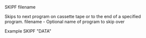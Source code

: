 SKIPF filename

Skips to next program on cassette tape or to the end of a specified program.
  filename - Optional name of program to skip over

Example
SKIPF "DATA"
